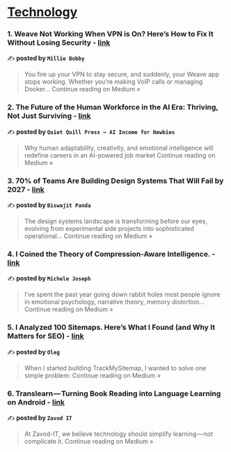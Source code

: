 
<h1><a href=https://medium.com/tag/technology/recommended target="_blank" rel="noopener noreferrer">Technology</a></h1>
<h3>1. Weave Not Working When VPN is On? Here’s How to Fix It Without Losing Security - <a href="https://medium.com/@milliebobby.tech/weave-not-working-when-vpn-is-on-heres-how-to-fix-it-without-losing-security-fa35d8427c8b?source=rss------technology-5" target="_blank" rel="noopener noreferrer">link</a></h3>

✍️ **posted by `Millie Bobby`**

<blockquote>You fire up your VPN to stay secure, and suddenly, your Weave app stops working. Whether you’re making VoIP calls or managing Docker…
Continue reading on Medium »</blockquote>

<h3>2.  The Future of the Human Workforce in the AI Era: Thriving, Not Just Surviving - <a href="https://medium.com/@quietquillpress/the-future-of-the-human-workforce-in-the-ai-era-thriving-not-just-surviving-380fb7c86b82?source=rss------technology-5" target="_blank" rel="noopener noreferrer">link</a></h3>

✍️ **posted by `Quiet Quill Press – AI Income for Newbies`**

<blockquote>Why human adaptability, creativity, and emotional intelligence will redefine careers in an AI-powered job market
Continue reading on Medium »</blockquote>

<h3>3. 70% of Teams Are Building Design Systems That Will Fail by 2027 - <a href="https://medium.com/@biswajitpanda91/70-of-teams-are-building-design-systems-that-will-fail-by-2027-bba16dcd557d?source=rss------technology-5" target="_blank" rel="noopener noreferrer">link</a></h3>

✍️ **posted by `Biswajit Panda`**

<blockquote>The design systems landscape is transforming before our eyes, evolving from experimental side projects into sophisticated operational…
Continue reading on Medium »</blockquote>

<h3>4. I Coined the Theory of Compression-Aware Intelligence. - <a href="https://medium.com/@michele.a.joseph/i-coined-the-theory-of-compression-aware-intelligence-41203a250c6d?source=rss------technology-5" target="_blank" rel="noopener noreferrer">link</a></h3>

✍️ **posted by `Michele Joseph`**

<blockquote>I’ve spent the past year going down rabbit holes most people ignore in emotional psychology, narrative theory, memory distortion…
Continue reading on Medium »</blockquote>

<h3>5. I Analyzed 100 Sitemaps. Here’s What I Found (and Why It Matters for SEO) - <a href="https://medium.com/@nekosin4eg/i-analyzed-100-sitemaps-heres-what-i-found-and-why-it-matters-for-seo-cf1219b23728?source=rss------technology-5" target="_blank" rel="noopener noreferrer">link</a></h3>

✍️ **posted by `Oleg`**

<blockquote>When I started building TrackMySitemap, I wanted to solve one simple problem:
Continue reading on Medium »</blockquote>

<h3>6.  Translearn — Turning Book Reading into Language Learning on Android - <a href="https://medium.com/@us_26823/translearn-turning-book-reading-into-language-learning-on-android-fc1a36524b7a?source=rss------technology-5" target="_blank" rel="noopener noreferrer">link</a></h3>

✍️ **posted by `Zavod IT`**

<blockquote>At Zavod-IT, we believe technology should simplify learning — not complicate it.
Continue reading on Medium »</blockquote>

